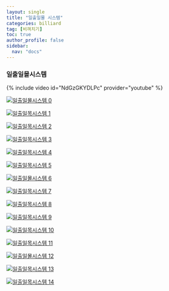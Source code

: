 ```yaml
---
layout: single
title: "일출일몰 시스템"
categories: billiard
tag: [비껴치기] 
toc: true
author_profile: false
sidebar:
  nav: "docs"
---
```


### 일출일몰시스템

{% include video id="NdGzGKYDLPc" provider="youtube" %}

[![일출일몰시스템 0]([/images/%EC%9D%BC%EC%B6%9C%EC%9D%BC%EB%AA%B0%EC%8B%9C%EC%8A%A4%ED%85%9C_0.png)](/images/%EC%9D%BC%EC%B6%9C%EC%9D%BC%EB%AA%B0%EC%8B%9C%EC%8A%A4%ED%85%9C_0.png)

[![일출일목시스템 1](/images/%EC%9D%BC%EC%B6%9C%EC%9D%BC%EB%AA%B0%EC%8B%9C%EC%8A%A4%ED%85%9C_1.png)](/images/%EC%9D%BC%EC%B6%9C%EC%9D%BC%EB%AA%B0%EC%8B%9C%EC%8A%A4%ED%85%9C_1.png)

[![일출일목시스템 2](/images/일출일몰시스템_2.png)](/images/일출일몰시스템_2.png.png)

[![일출일목시스템 3](/images/일출일몰시스템_3.png)](/images/일출일몰시스템_3.png.png)

[![일출일목시스템 4](/images/일출일몰시스템_4.png)](/images/일출일몰시스템_4.png.png)

[![일출일목시스템 5](/images/일출일몰시스템_5.png)](/images/일출일몰시스템_5.png.png)

[![일출일몰시스템 6](/images/일출일몰시스템_6.png)](/images/일출일몰시스템_6.png.png)

[![일출일목시스템 7](/images/일출일몰시스템_7.png)](/images/일출일몰시스템_7.png.png)

[![일출일목시스템 8](/images/일출일몰시스템_8.png)](/images/일출일몰시스템_8.png.png)

[![일출일목시스템 9](/images/일출일몰시스템_9.png)](/images/일출일몰시스템_9.png.png)

[![일출일목시스템 10](/images/일출일몰시스템_10.png)](/images/일출일몰시스템_10.png.png)

[![일출일목시스템 11](/images/일출일몰시스템_11.png)](/images/일출일몰시스템_11.png.png)

[![일출일몰시스템 12](/images/일출일몰시스템_12.png)](/images/일출일몰시스템_12.png.png)

[![일출일목시스템 13](/images/일출일몰시스템_13.png)](/images/일출일몰시스템_13.png.png)

[![일출일목시스템 14](/images/일출일몰시스템_14.png)](/images/일출일몰시스템_14.png.png)
